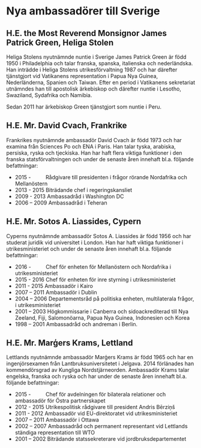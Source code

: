 # Nya ambassadörer till Sverige

## H.E. the Most Reverend Monsignor James Patrick Green, Heliga Stolen

Heliga Stolens nyutnämnde nuntie i Sverige James Patrick Green är född 1950 i Philadelphia och talar franska, spanska, italienska och nederländska. Han inträdde i Heliga Stolens utrikesförvaltning 1987 och har därefter tjänstgjort vid Vatikanens representation i Papua Nya Guinea, Nederländerna, Spanien och Taiwan. Efter en period i Vatikanens sekretariat utnämndes han till apostolisk ärkebiskop och därefter nuntie i Lesotho, Swaziland, Sydafrika och Namibia.

Sedan 2011 har ärkebiskop Green tjänstgjort som nuntie i Peru.

## H.E. Mr. David Cvach, Frankrike

Frankrikes nyutnämnde ambassadör David Cvach är född 1973 och har examina från Sciences Po och ENA i Paris. Han talar tyska, arabiska, persiska, ryska och tjeckiska. Han har haft flera viktiga funktioner i den franska statsförvaltningen och under de senaste åren innehaft bl.a. följande befattningar:

* 2015 -          Rådgivare till presidenten i frågor rörande Nordafrika och Mellanöstern
* 2013 - 2015 Biträdande chef i regeringskansliet
* 2009 - 2013 Ambassadråd i Washington DC
* 2006 – 2009 Ambassadråd i Teheran

## H.E. Mr. Sotos A. Liassides, Cypern

Cyperns nyutnämnde ambassadör Sotos A. Liassides är född 1956 och har studerat juridik vid universitet i London. Han har haft viktiga funktioner i utrikesministeriet och under de senaste åren innehaft bl.a. följande befattningar:

* 2016 -          Chef för enheten för Mellanöstern och Nordafrika i utrikesministeriet
* 2015 - 2016 Chef för enheten för inre styrning i utrikesministeriet
* 2011 - 2015 Ambassadör i Kairo
* 2007 – 2011 Ambassadör i Dublin
* 2004 – 2006 Departementsråd på politiska enheten, multilaterala frågor, i utrikesministeriet
* 2001 – 2003 Högkommissarie i Canberra och sidoackrediterad till Nya Zeeland, Fiji, Salomonöarna, Papua Nya Guinea, Indonesien och Korea
* 1998 – 2001 Ambassadråd och andreman i Berlin.

## H.E. Mr. Marģers Krams, Lettland

Lettlands nyutnämnde ambassadör Marģers Krams är född 1965 och har en ingenjörsexamen från Lantbruksuniversitetet i Jelgava. 2014 förlänades han kommendörsgrad av Kungliga Nordstjärneorden. Ambassadör Krams talar engelska, franska och ryska och har under de senaste åren innehaft bl.a. följande befattningar:

* 2015 -          Chef för avdelningen för bilaterala relationer och ambassadör för Östra partnerskapet
* 2012 - 2015 Utrikespolitisk rådgivare till president Andris Bērziņš
* 2011 - 2012 Ambassadör vid EU-direktoratet vid utrikesministeriet
* 2007 – 2011 Ambassadör i Ottawa
* 2002 – 2007 Ambassadråd och permanent representant vid Lettlands ständiga representation till WTO
* 2001 – 2002 Biträdande statssekreterare vid jordbruksdepartementet
